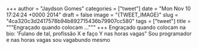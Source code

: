 
+++
author = "Jaydson Gomes"
categories = ["tweet"]
date = "Mon Nov 10 17:24:24 +0000 2014"
draft = false
image = "{TWEET_IMAGE}"
slug = "4ca320c3d2417578b94b892715436b79907cc580"
tags = ["tweet"]
title = """Engraçado quando colocam ..."""
+++
Engraçado quando colocam na bio: 'Fulano de tal, profissão X e faço Y nas horas vagas" Sou programador e nas horas vagas sou vagabundo mesmo
